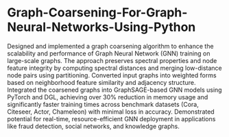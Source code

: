 # Graph-Coarsening-For-Graph-Neural-Networks-Using-Python
 Designed and implemented a graph coarsening algorithm to enhance the scalability and performance of Graph Neural Network (GNN) training on large-scale
 graphs. The approach preserves spectral properties and node feature integrity by computing spectral distances and merging low-distance node pairs using
 partitioning. Converted input graphs into weighted forms based on neighborhood feature similarity and adjacency structure. Integrated the coarsened graphs
 into GraphSAGE-based GNN models using PyTorch and DGL, achieving over 30% reduction in memory usage and significantly faster training times across
 benchmark datasets (Cora, Citeseer, Actor, Chameleon) with minimal loss in accuracy. Demonstrated potential for real-time, resource-efficient GNN
 deployment in applications like fraud detection, social networks, and knowledge graphs.
